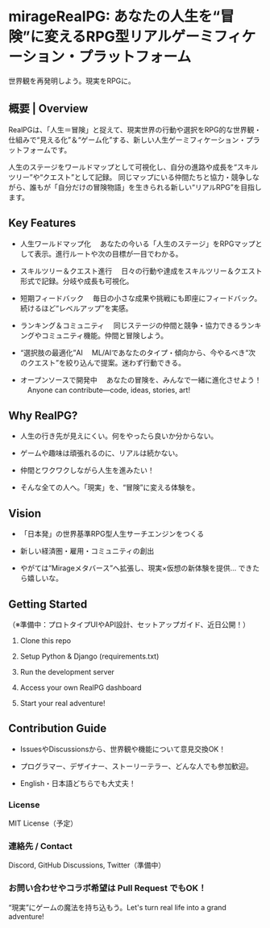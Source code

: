 # mirageRealPG: あなたの人生を“冒険”に変えるRPG型リアルゲーミフィケーション・プラットフォーム
世界観を再発明しよう。現実をRPGに。

## 概要 | Overview
RealPGは、「人生＝冒険」と捉えて、現実世界の行動や選択をRPG的な世界観・仕組みで“見える化”＆“ゲーム化”する、新しい人生ゲーミフィケーション・プラットフォームです。

人生のステージをワールドマップとして可視化し、自分の進路や成長を“スキルツリー”や“クエスト”として記録。
同じマップにいる仲間たちと協力・競争しながら、誰もが「自分だけの冒険物語」を生きられる新しい“リアルRPG”を目指します。

## Key Features
- 人生ワールドマップ化
　あなたの今いる「人生のステージ」をRPGマップとして表示。進行ルートや次の目標が一目でわかる。

- スキルツリー＆クエスト進行
　日々の行動や達成をスキルツリー＆クエスト形式で記録。分岐や成長も可視化。

- 短期フィードバック
　毎日の小さな成果や挑戦にも即座にフィードバック。続けるほど“レベルアップ”を実感。

- ランキング＆コミュニティ
　同じステージの仲間と競争・協力できるランキングやコミュニティ機能。仲間と冒険しよう。

- “選択肢の最適化”AI
　ML/AIであなたのタイプ・傾向から、今やるべき“次のクエスト”を絞り込んで提案。迷わず行動できる。

- オープンソースで開発中
　あなたの冒険を、みんなで一緒に進化させよう！
　Anyone can contribute—code, ideas, stories, art!


## Why RealPG?
- 人生の行き先が見えにくい。何をやったら良いか分からない。

- ゲームや趣味は頑張れるのに、リアルは続かない。

- 仲間とワクワクしながら人生を進みたい！

- そんな全ての人へ。「現実」を、“冒険”に変える体験を。


## Vision
- 「日本発」の世界基準RPG型人生サーチエンジンをつくる

- 新しい経済圏・雇用・コミュニティの創出

- やがては“Mirageメタバース”へ拡張し、現実×仮想の新体験を提供… できたら嬉しいな。


## Getting Started
（※準備中：プロトタイプUIやAPI設計、セットアップガイド、近日公開！）

1. Clone this repo

2. Setup Python & Django (requirements.txt)

3. Run the development server

4. Access your own RealPG dashboard

5. Start your real adventure!


## Contribution Guide
- IssuesやDiscussionsから、世界観や機能について意見交換OK！

- プログラマー、デザイナー、ストーリーテラー、どんな人でも参加歓迎。

- English・日本語どちらでも大丈夫！


### License
MIT License（予定）

### 連絡先 / Contact
Discord, GitHub Discussions, Twitter（準備中）

### お問い合わせやコラボ希望は Pull Request でもOK！

“現実”にゲームの魔法を持ち込もう。Let's turn real life into a grand adventure!


